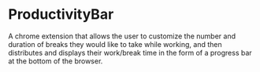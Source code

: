 # ProductivityBar
A chrome extension that allows the user to customize  the number and duration of breaks they would like to take while working, and then distributes and displays their work/break time in the form of a progress bar at the bottom of the browser.
